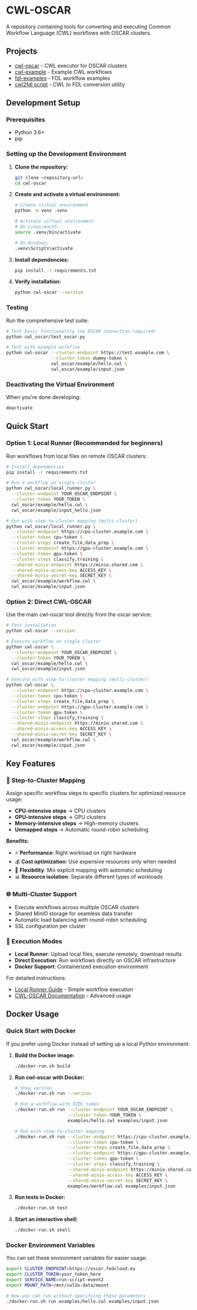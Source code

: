# CWL-OSCAR

A repository containing tools for converting and executing Common Workflow Language (CWL) workflows with OSCAR clusters.

## Projects

- [cwl-oscar](./cwl_oscar) - CWL executor for OSCAR clusters
- [cwl-example](./cwl-example) - Example CWL workflows
- [fdl-examples](./fdl-examples) - FDL workflow examples
- [cwl2fdl script](./cwl2fdl.md) - CWL to FDL conversion utility

## Development Setup

### Prerequisites

- Python 3.6+
- pip

### Setting up the Development Environment

1. **Clone the repository:**
   ```bash
   git clone <repository-url>
   cd cwl-oscar
   ```

2. **Create and activate a virtual environment:**
   ```bash
   # Create virtual environment
   python -m venv .venv
   
   # Activate virtual environment
   # On Linux/macOS:
   source .venv/bin/activate
   
   # On Windows:
   .venv\Scripts\activate
   ```

3. **Install dependencies:**
   ```bash
   pip install -r requirements.txt
   ```

4. **Verify installation:**
   ```bash
   python cwl-oscar --version
   ```

### Testing

Run the comprehensive test suite:

```bash
# Test basic functionality (no OSCAR connection required)
python cwl_oscar/test_oscar.py

# Test with example workflow
python cwl-oscar --cluster-endpoint https://test.example.com \
                 --cluster-token dummy-token \
                 cwl_oscar/example/hello.cwl \
                 cwl_oscar/example/input.json
```

### Deactivating the Virtual Environment

When you're done developing:
```bash
deactivate
```

## Quick Start

### Option 1: Local Runner (Recommended for beginners)

Run workflows from local files on remote OSCAR clusters:

```bash
# Install dependencies
pip install -r requirements.txt

# Run a workflow on single cluster
python cwl_oscar/local_runner.py \
  --cluster-endpoint YOUR_OSCAR_ENDPOINT \
  --cluster-token YOUR_TOKEN \
  cwl_oscar/example/hello.cwl \
  cwl_oscar/example/input_hello.json

# Run with step-to-cluster mapping (multi-cluster)
python cwl_oscar/local_runner.py \
  --cluster-endpoint https://cpu-cluster.example.com \
  --cluster-token cpu-token \
  --cluster-steps create_file,data_prep \
  --cluster-endpoint https://gpu-cluster.example.com \
  --cluster-token gpu-token \
  --cluster-steps classify,training \
  --shared-minio-endpoint https://minio.shared.com \
  --shared-minio-access-key ACCESS_KEY \
  --shared-minio-secret-key SECRET_KEY \
  cwl_oscar/example/workflow.cwl \
  cwl_oscar/example/input.json
```

### Option 2: Direct CWL-OSCAR

Use the main cwl-oscar tool directly from the oscar service:

```bash
# Test installation
python cwl-oscar --version

# Execute workflow on single cluster
python cwl-oscar \
  --cluster-endpoint YOUR_OSCAR_ENDPOINT \
  --cluster-token YOUR_TOKEN \
  cwl_oscar/example/hello.cwl \
  cwl_oscar/example/input.json

# Execute with step-to-cluster mapping (multi-cluster)
python cwl-oscar \
  --cluster-endpoint https://cpu-cluster.example.com \
  --cluster-token cpu-token \
  --cluster-steps create_file,data_prep \
  --cluster-endpoint https://gpu-cluster.example.com \
  --cluster-token gpu-token \
  --cluster-steps classify,training \
  --shared-minio-endpoint https://minio.shared.com \
  --shared-minio-access-key ACCESS_KEY \
  --shared-minio-secret-key SECRET_KEY \
  cwl_oscar/example/workflow.cwl \
  cwl_oscar/example/input.json
```

## Key Features

### 🎯 Step-to-Cluster Mapping

Assign specific workflow steps to specific clusters for optimized resource usage:

- **CPU-intensive steps** → CPU clusters
- **GPU-intensive steps** → GPU clusters  
- **Memory-intensive steps** → High-memory clusters
- **Unmapped steps** → Automatic round-robin scheduling

**Benefits:**
- ⚡ **Performance**: Right workload on right hardware
- 💰 **Cost optimization**: Use expensive resources only when needed
- 🔄 **Flexibility**: Mix explicit mapping with automatic scheduling
- 📊 **Resource isolation**: Separate different types of workloads

### 🌐 Multi-Cluster Support

- Execute workflows across multiple OSCAR clusters
- Shared MinIO storage for seamless data transfer
- Automatic load balancing with round-robin scheduling
- SSL configuration per cluster

### 🔧 Execution Modes

- **Local Runner**: Upload local files, execute remotely, download results
- **Direct Execution**: Run workflows directly on OSCAR infrastructure
- **Docker Support**: Containerized execution environment

For detailed instructions:
- [Local Runner Guide](./LOCAL_RUNNER.md) - Simple workflow execution 
- [CWL-OSCAR Documentation](./cwl_oscar/README.md) - Advanced usage

## Docker Usage

### Quick Start with Docker

If you prefer using Docker instead of setting up a local Python environment:

1. **Build the Docker image:**
   ```bash
   ./docker-run.sh build
   ```

2. **Run cwl-oscar with Docker:**
   ```bash
   # Show version
   ./docker-run.sh run --version
   
   # Run a workflow with OIDC token
   ./docker-run.sh run --cluster-endpoint YOUR_OSCAR_ENDPOINT \
                       --cluster-token YOUR_TOKEN \
                       examples/hello.cwl examples/input.json
   
   # Run with step-to-cluster mapping
   ./docker-run.sh run --cluster-endpoint https://cpu-cluster.example.com \
                       --cluster-token cpu-token \
                       --cluster-steps create_file,data_prep \
                       --cluster-endpoint https://gpu-cluster.example.com \
                       --cluster-token gpu-token \
                       --cluster-steps classify,training \
                       --shared-minio-endpoint https://minio.shared.com \
                       --shared-minio-access-key ACCESS_KEY \
                       --shared-minio-secret-key SECRET_KEY \
                       examples/workflow.cwl examples/input.json
   ```

3. **Run tests in Docker:**
   ```bash
   ./docker-run.sh test
   ```

4. **Start an interactive shell:**
   ```bash
   ./docker-run.sh shell
   ```

### Docker Environment Variables

You can set these environment variables for easier usage:

```bash
export CLUSTER_ENDPOINT=https://oscar.fedcloud.eu
export CLUSTER_TOKEN=your_token_here
export SERVICE_NAME=run-script-event2
export MOUNT_PATH=/mnt/cwl2o-data/mount

# Now you can run without specifying these parameters
./docker-run.sh run examples/hello.cwl examples/input.json
```

